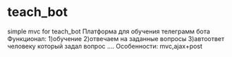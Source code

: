 # teach_bot
simple mvc for teach_bot
Платформа для обучения телеграмм бота
Функционал:
1)обучение
2)отвечаем на заданные вопросы
3)автоответ человеку который задал вопрос
....
Особенности:
mvc,ajax+post
